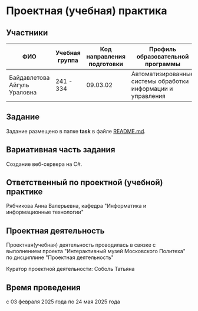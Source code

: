 # Проектная (учебная) практика

## Участники

| ФИО | Учебная группа | Код направления подготовки | Профиль образовательной программы |
|-|-|-|-|
| Байдавлетова Айгуль Ураловна | 241 - 334 | 09.03.02 | Автоматизированные системы обработки информации и управления|


## Задание

Задание размещено в папке **task** в файле [README.md](task/README.md).

## Вариативная часть задания

Создание веб-сервера на C#.

## Ответственный по проектной (учебной) практике
Рябчикова Анна Валерьевна, кафедра "Информатика и информационные технологии"

## Проектная деятельность
Проектная(учебная) деятельность проводилась в связке с выполнением проекта "Интерактивный музей Московского Политеха" по дисциплине "Проектная деятельность"

Куратор проектной деятельности: Соболь Татьяна 

## Время проведения 
с 03 февраля 2025 года по 24 мая 2025 года

